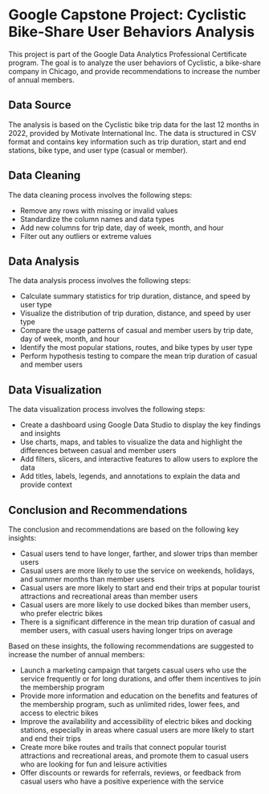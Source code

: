 # Google Capstone Project: Cyclistic Bike-Share User Behaviors Analysis

This project is part of the Google Data Analytics Professional Certificate program. The goal is to analyze the user behaviors of Cyclistic, a bike-share company in Chicago, and provide recommendations to increase the number of annual members.

## Data Source

The analysis is based on the Cyclistic bike trip data for the last 12 months in 2022, provided by Motivate International Inc. The data is structured in CSV format and contains key information such as trip duration, start and end stations, bike type, and user type (casual or member).

## Data Cleaning

The data cleaning process involves the following steps:

- Remove any rows with missing or invalid values
- Standardize the column names and data types
- Add new columns for trip date, day of week, month, and hour
- Filter out any outliers or extreme values

## Data Analysis

The data analysis process involves the following steps:

- Calculate summary statistics for trip duration, distance, and speed by user type
- Visualize the distribution of trip duration, distance, and speed by user type
- Compare the usage patterns of casual and member users by trip date, day of week, month, and hour
- Identify the most popular stations, routes, and bike types by user type
- Perform hypothesis testing to compare the mean trip duration of casual and member users

## Data Visualization

The data visualization process involves the following steps:

- Create a dashboard using Google Data Studio to display the key findings and insights
- Use charts, maps, and tables to visualize the data and highlight the differences between casual and member users
- Add filters, slicers, and interactive features to allow users to explore the data
- Add titles, labels, legends, and annotations to explain the data and provide context

## Conclusion and Recommendations

The conclusion and recommendations are based on the following key insights:

- Casual users tend to have longer, farther, and slower trips than member users
- Casual users are more likely to use the service on weekends, holidays, and summer months than member users
- Casual users are more likely to start and end their trips at popular tourist attractions and recreational areas than member users
- Casual users are more likely to use docked bikes than member users, who prefer electric bikes
- There is a significant difference in the mean trip duration of casual and member users, with casual users having longer trips on average

Based on these insights, the following recommendations are suggested to increase the number of annual members:

- Launch a marketing campaign that targets casual users who use the service frequently or for long durations, and offer them incentives to join the membership program
- Provide more information and education on the benefits and features of the membership program, such as unlimited rides, lower fees, and access to electric bikes
- Improve the availability and accessibility of electric bikes and docking stations, especially in areas where casual users are more likely to start and end their trips
- Create more bike routes and trails that connect popular tourist attractions and recreational areas, and promote them to casual users who are looking for fun and leisure activities
- Offer discounts or rewards for referrals, reviews, or feedback from casual users who have a positive experience with the service
